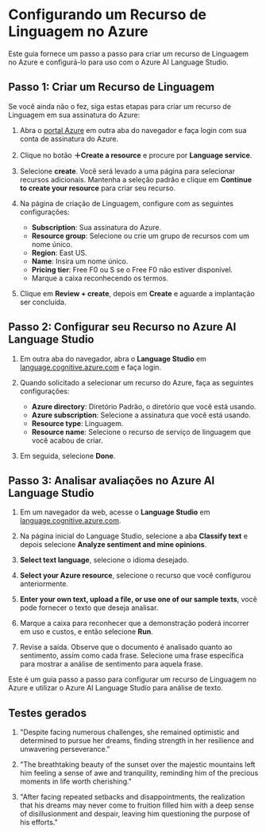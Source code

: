 # Configurando um Recurso de Linguagem no Azure

Este guia fornece um passo a passo para criar um recurso de Linguagem no Azure e configurá-lo para uso com o Azure AI Language Studio.

## Passo 1: Criar um Recurso de Linguagem

Se você ainda não o fez, siga estas etapas para criar um recurso de Linguagem em sua assinatura do Azure:

1. Abra o [portal Azure](https://portal.azure.com) em outra aba do navegador e faça login com sua conta de assinatura do Azure.

2. Clique no botão **＋Create a resource** e procure por **Language service**.

3. Selecione **create**. Você será levado a uma página para selecionar recursos adicionais. Mantenha a seleção padrão e clique em **Continue to create your resource** para criar seu recurso.

4. Na página de criação de Linguagem, configure com as seguintes configurações:
   - **Subscription**: Sua assinatura do Azure.
   - **Resource group**: Selecione ou crie um grupo de recursos com um nome único.
   - **Region**: East US.
   - **Name**: Insira um nome único.
   - **Pricing tier**: Free F0 ou S se o Free F0 não estiver disponível.
   - Marque a caixa reconhecendo os termos.

5. Clique em **Review + create**, depois em **Create** e aguarde a implantação ser concluída.

## Passo 2: Configurar seu Recurso no Azure AI Language Studio

1. Em outra aba do navegador, abra o **Language Studio** em [language.cognitive.azure.com](https://language.cognitive.azure.com) e faça login.

2. Quando solicitado a selecionar um recurso do Azure, faça as seguintes configurações:
   - **Azure directory**: Diretório Padrão, o diretório que você está usando.
   - **Azure subscription**: Selecione a assinatura que você está usando.
   - **Resource type**: Linguagem.
   - **Resource name**: Selecione o recurso de serviço de linguagem que você acabou de criar.

3. Em seguida, selecione **Done**.

## Passo 3: Analisar avaliações no Azure AI Language Studio

1. Em um navegador da web, acesse o **Language Studio** em [language.cognitive.azure.com](https://language.cognitive.azure.com).

2. Na página inicial do Language Studio, selecione a aba **Classify text** e depois selecione **Analyze sentiment and mine opinions**.

3. **Select text language**, selecione o idioma desejado.

4. **Select your Azure resource**, selecione o recurso que você configurou anteriormente.

5. **Enter your own text, upload a file, or use one of our sample texts**, você pode fornecer o texto que deseja analisar.

6. Marque a caixa para reconhecer que a demonstração poderá incorrer em uso e custos, e então selecione **Run**.

7. Revise a saída. Observe que o documento é analisado quanto ao sentimento, assim como cada frase. Selecione uma frase específica para mostrar a análise de sentimento para aquela frase.

Este é um guia passo a passo para configurar um recurso de Linguagem no Azure e utilizar o Azure AI Language Studio para análise de texto.

## Testes gerados

1. "Despite facing numerous challenges, she remained optimistic and determined to pursue her dreams, finding strength in her resilience and unwavering perseverance."

2. "The breathtaking beauty of the sunset over the majestic mountains left him feeling a sense of awe and tranquility, reminding him of the precious moments in life worth cherishing."

3. "After facing repeated setbacks and disappointments, the realization that his dreams may never come to fruition filled him with a deep sense of disillusionment and despair, leaving him questioning the purpose of his efforts."